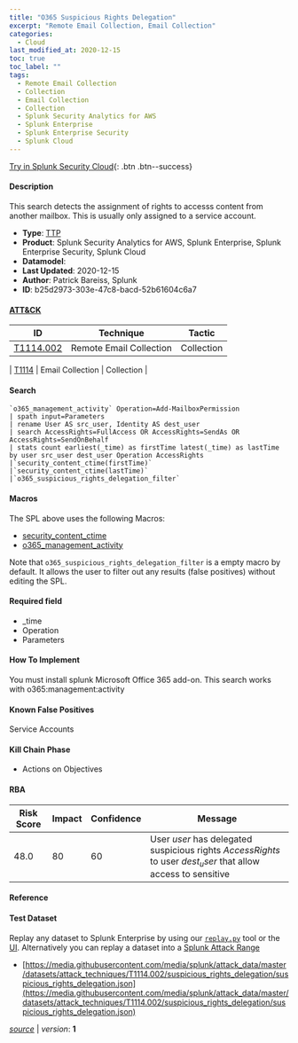 ```yaml
---
title: "O365 Suspicious Rights Delegation"
excerpt: "Remote Email Collection, Email Collection"
categories:
  - Cloud
last_modified_at: 2020-12-15
toc: true
toc_label: ""
tags:
  - Remote Email Collection
  - Collection
  - Email Collection
  - Collection
  - Splunk Security Analytics for AWS
  - Splunk Enterprise
  - Splunk Enterprise Security
  - Splunk Cloud
---
```




[Try in Splunk Security Cloud](https://www.splunk.com/en_us/cyber-security.html){: .btn .btn--success}

#### Description

This search detects the assignment of rights to accesss content from another mailbox. This is usually only assigned to a service account.

- **Type**: [TTP](https://github.com/splunk/security_content/wiki/Detection-Analytic-Types)
- **Product**: Splunk Security Analytics for AWS, Splunk Enterprise, Splunk Enterprise Security, Splunk Cloud
- **Datamodel**: 
- **Last Updated**: 2020-12-15
- **Author**: Patrick Bareiss, Splunk
- **ID**: b25d2973-303e-47c8-bacd-52b61604c6a7


#### [ATT&CK](https://attack.mitre.org/)

| ID             | Technique        |  Tactic             |
| -------------- | ---------------- |-------------------- |
| [T1114.002](https://attack.mitre.org/techniques/T1114/002/) | Remote Email Collection | Collection |

| [T1114](https://attack.mitre.org/techniques/T1114/) | Email Collection | Collection |

#### Search

```
`o365_management_activity` Operation=Add-MailboxPermission 
| spath input=Parameters 
| rename User AS src_user, Identity AS dest_user 
| search AccessRights=FullAccess OR AccessRights=SendAs OR AccessRights=SendOnBehalf 
| stats count earliest(_time) as firstTime latest(_time) as lastTime by user src_user dest_user Operation AccessRights 
|`security_content_ctime(firstTime)` 
|`security_content_ctime(lastTime)` 
|`o365_suspicious_rights_delegation_filter`
```

#### Macros
The SPL above uses the following Macros:
* [security_content_ctime](https://github.com/splunk/security_content/blob/develop/macros/security_content_ctime.yml)
* [o365_management_activity](https://github.com/splunk/security_content/blob/develop/macros/o365_management_activity.yml)

Note that `o365_suspicious_rights_delegation_filter` is a empty macro by default. It allows the user to filter out any results (false positives) without editing the SPL.

#### Required field
* _time
* Operation
* Parameters


#### How To Implement
You must install splunk Microsoft Office 365 add-on. This search works with o365:management:activity

#### Known False Positives
Service Accounts

#### Kill Chain Phase
* Actions on Objectives



#### RBA

| Risk Score  | Impact      | Confidence   | Message      |
| ----------- | ----------- |--------------|--------------|
| 48.0 | 80 | 60 | User $user$ has delegated suspicious rights $AccessRights$ to user $dest_user$ that allow access to sensitive |




#### Reference


#### Test Dataset
Replay any dataset to Splunk Enterprise by using our [`replay.py`](https://github.com/splunk/attack_data#using-replaypy) tool or the [UI](https://github.com/splunk/attack_data#using-ui).
Alternatively you can replay a dataset into a [Splunk Attack Range](https://github.com/splunk/attack_range#replay-dumps-into-attack-range-splunk-server)

* [https://media.githubusercontent.com/media/splunk/attack_data/master/datasets/attack_techniques/T1114.002/suspicious_rights_delegation/suspicious_rights_delegation.json](https://media.githubusercontent.com/media/splunk/attack_data/master/datasets/attack_techniques/T1114.002/suspicious_rights_delegation/suspicious_rights_delegation.json)



[*source*](https://github.com/splunk/security_content/tree/develop/detections/cloud/o365_suspicious_rights_delegation.yml) \| *version*: **1**